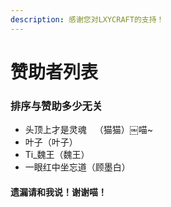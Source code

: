 ```yaml
---
description: 感谢您对LXYCRAFT的支持！
---
```


# 赞助者列表

### 排序与赞助多少无关

* 头顶上才是灵魂ᅠ⁧\~喵⁧￼（猫猫）
* 叶子（叶子）
* Ti\_魏王（魏王）
* 一眼红中坐忘道（顾墨白）

#### 遗漏请和我说！谢谢喵！
